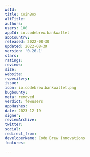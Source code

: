 ```yaml
---
wsId: 
title: CoinBox
altTitle: 
authors: 
users: 100
appId: io.codebrew.bankwallet
appCountry: 
released: 2022-08-30
updated: 2022-08-30
version: '0.26.1'
stars: 
ratings: 
reviews: 
size: 
website: 
repository: 
issue: 
icon: io.codebrew.bankwallet.png
bugbounty: 
meta: removed
verdict: fewusers
appHashes: 
date: 2023-12-19
signer: 
reviewArchive: 
twitter: 
social: 
redirect_from: 
developerName: Code Brew Innovations
features: 

---
```


